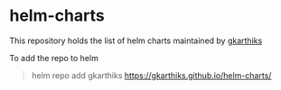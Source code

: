 # helm-charts
This repository holds the list of helm charts maintained by [gkarthiks](https://github.com/gkarthiks)

To add the repo to helm

> helm repo add gkarthiks https://gkarthiks.github.io/helm-charts/

